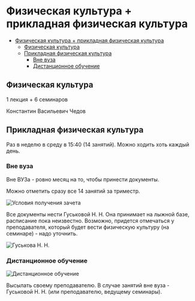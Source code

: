 # Физическая культура + прикладная физическая культура

- [Физическая культура + прикладная физическая культура](#физическая-культура--прикладная-физическая-культура)
  - [Физическая культура](#физическая-культура)
  - [Прикладная физическая культура](#прикладная-физическая-культура)
    - [Вне вуза](#вне-вуза)
    - [Дистанционное обучение](#дистанционное-обучение)

## Физическая культура

1 лекция + 6 семинаров

Константин Васильевич Чедов

## Прикладная физическая культура

Раз в неделю в среду в 15:40 (14 занятий). Можно ходить хоть каждый день.

### Вне вуза

Вне ВУЗа - ровно месяц на то, чтобы принести документы.

Можно отметить сразу все 14 занятий за триместр.

![Условия получения зачета](img/1.png)

Все документы нести Гуськовой Н. Н. Она принимает на лыжной базе, расписание пока неизвестно. Возможно, придется отмечаться у преподавателя, который будет вести физическую культуру (на семинаре) - надо уточнить.

![Гуськова Н. Н.](img/2.png)

### Дистанционное обучение

![Дистанционное обучение](img/3.png)

Высылать своему преподавателю. В случае занятий вне вуза - Гуськовой Н. Н. (или преподавателю, ведущему семинары).
